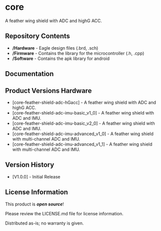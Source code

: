 core
========================================

A feather wing shield with ADC and highG ACC.

Repository Contents
-------------------

* **/Hardware** - Eagle design files (.brd, .sch)
* **/Firmware** - Contains the library for the microcontroller (.h, .cpp)
* **/Software** - Contains the apk library for android 

Documentation
--------------

Product Versions Hardware
----------------
* [core-feather-shield-adc-hGacc] - A feather wing shield with ADC and highG ACC.
* [core-feather-shield-adc-imu-basic_v1_0] - A feather wing shield with ADC and IMU.
* [core-feather-shield-adc-imu-basic_v2_0] - A feather wing shield with ADC and IMU.
* [core-feather-shield-adc-imu-advanced_v1_0] - A feather wing shield with multi-channel ADC and IMU.
* [core-feather-shield-adc-imu-advanced_v1_1] - A feather wing shield with multi-channel ADC and IMU.


Version History
---------------
* [V1.0.0] - Initial Release


License Information
-------------------

This product is _**open source**_! 

Please review the LICENSE.md file for license information. 

Distributed as-is; no warranty is given.


